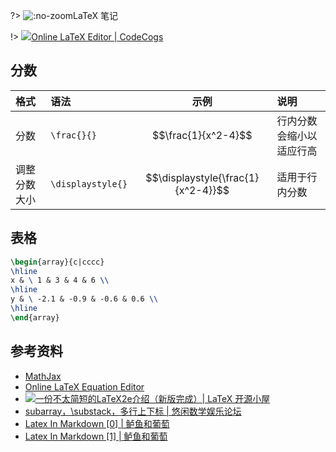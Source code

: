 <script src='https://cdnjs.cloudflare.com/ajax/libs/mathjax/2.7.5/MathJax.js?config=TeX-MML-AM_CHTML' async></script>

?> ![](https://notes.abelsu7.top/_media/tex.svg ':no-zoom')LaTeX 笔记

!> [![](https://notes.abelsu7.top/_media/tex.svg)Online LaTeX Editor | CodeCogs](http://latex.codecogs.com/eqneditor/editor.php)

## 分数

| 格式 | 语法 | 示例 | 说明 |
| :-- | :-- | :-: | :-- |
| 分数 | `\frac{}{}` | $$\frac{1}{x^2-4}$$ | 行内分数会缩小以适应行高 |
| 调整分数大小 | `\displaystyle{}` | $$\displaystyle{\frac{1}{x^2-4}}$$ | 适用于行内分数 |

## 表格

```latex
\begin{array}{c|cccc}
\hline
x & \ 1 & 3 & 4 & 6 \\
\hline
y & \ -2.1 & -0.9 & -0.6 & 0.6 \\
\hline
\end{array}
```

## 参考资料

* [MathJax](https://www.mathjax.org)
* [Online LaTeX Equation Editor](http://latex.codecogs.com/eqneditor/editor.php)
* [![](https://notes.abelsu7.top/_media/star.svg)一份不太简短的LaTeX2e介绍（新版完成）| LaTeX 开源小屋](http://www.latexstudio.net/archives/6058.html)
* [subarray，\substack，多行上下标 | 悠闲数学娱乐论坛](http://kuing.orzweb.net/viewthread.php?tid=2212)
* [Latex In Markdown [0] | 鲈鱼和葡萄](https://savioyo.github.io/2016/12/30/LatexInMD0/)
* [Latex In Markdown [1] | 鲈鱼和葡萄](https://savioyo.github.io/2016/12/30/LatexInMD1/)